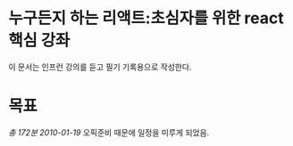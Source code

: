 # 누구든지 하는 리액트:초심자를 위한 react 핵심 강좌
이 문서는 인프런 강의를 듣고 필기 기록용으로 작성한다.

# 목표 
_총 172분 2010-01-19_
오픽준비 때문에 일정을 미루게 되었음.

